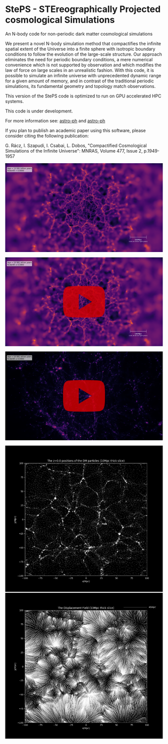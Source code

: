 # StePS - STEreographically Projected cosmological Simulations

An N-body code for non-periodic dark matter cosmological simulations

We present a novel N-body simulation method that compactifies the infinite spatial extent of the Universe into a finite sphere with isotropic boundary conditions to follow the evolution of the large-scale structure. Our approach eliminates the need for periodic boundary conditions, a mere numerical convenience which is not supported by observation and which modifies the law of force on large scales in an unrealistic fashion. With this code, it is possible to simulate an infinite universe with unprecedented dynamic range for a given amount of memory, and in contrast of the traditional periodic simulations, its fundamental geometry and topology match observations. 

This version of the StePS code is optimized to run on GPU accelerated HPC systems.

This code is under development.

For more information see: [astro-ph](https://arxiv.org/abs/1711.04959) and [astro-ph](https://arxiv.org/abs/1811.05903)

If you plan to publish an academic paper using this software, please consider citing the following publication:

G. Rácz, I. Szapudi, I. Csabai, L. Dobos, "Compactified Cosmological Simulations of the Infinite Universe": MNRAS, Volume 477, Issue 2, p.1949-1957

![alt text](Images/Example_simulation1_R480Mpc_slice.png "A slice from the density field in the StePS example simulation #1")

[![StePS example simulation #1, slice](Images/Example1_R480_slice_youtube.png)](https://youtu.be/INuRIqUu0IA "StePS example simulation #1, slice")


[![StePS example simulation #1, central part](Images/Example1_evolution_center_youtube.png)](https://youtu.be/NzGt-pt4TiY "StePS example simulation #1, central high resolution volume")

![alt text](Images/VOI100_InnerRegion.png "Particles in the center of a simulation volume.")
![alt text](Images/VOI100_Disp_InnerRegion.png "The displacement field in the same volume at z=0.")
